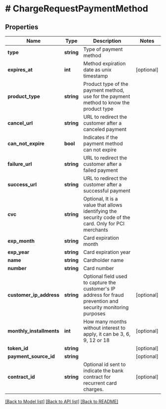 # # ChargeRequestPaymentMethod

## Properties

Name | Type | Description | Notes
------------ | ------------- | ------------- | -------------
**type** | **string** | Type of payment method |
**expires_at** | **int** | Method expiration date as unix timestamp | [optional]
**product_type** | **string** | Product type of the payment method, use for the payment method to know the product type |
**cancel_url** | **string** | URL to redirect the customer after a canceled payment |
**can_not_expire** | **bool** | Indicates if the payment method can not expire |
**failure_url** | **string** | URL to redirect the customer after a failed payment |
**success_url** | **string** | URL to redirect the customer after a successful payment |
**cvc** | **string** | Optional, It is a value that allows identifying the security code of the card. Only for PCI merchants |
**exp_month** | **string** | Card expiration month |
**exp_year** | **string** | Card expiration year |
**name** | **string** | Cardholder name |
**number** | **string** | Card number |
**customer_ip_address** | **string** | Optional field used to capture the customer&#39;s IP address for fraud prevention and security monitoring purposes | [optional]
**monthly_installments** | **int** | How many months without interest to apply, it can be 3, 6, 9, 12 or 18 | [optional]
**token_id** | **string** |  | [optional]
**payment_source_id** | **string** |  | [optional]
**contract_id** | **string** | Optional id sent to indicate the bank contract for recurrent card charges. | [optional]

[[Back to Model list]](../../README.md#models) [[Back to API list]](../../README.md#endpoints) [[Back to README]](../../README.md)
